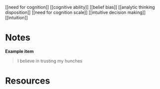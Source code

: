 [[need for cognition]]
[[cognitive ability]]
[[belief bias]]
[[analytic thinking disposition]]
[[need for cognition scale]]
[[intuitive decision making]]
[[intuition]]

# Notes

**Example item**
>I believe in trusting my hunches

# Resources